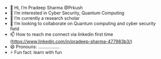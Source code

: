 - 👋 Hi, I’m Pradeep Sharma @Prkush
- 👀 I’m interested in Cyber Security, Quantum Computing
- 🌱 I’m currently a research scholar  
- 💞️ I’m looking to collaborate on Quantum computing and cyber security field 
- 📫 How to reach me connect via linkedin first time (https://www.linkedin.com/in/pradeep-sharma-477983b3/)
- 😄 Pronouns: .................
- ⚡ Fun fact: learn with fun

<!---
Prkush/Prkush is a ✨ special ✨ repository because its `README.md` (this file) appears on your GitHub profile.
You can click the Preview link to take a look at your changes.
--->
